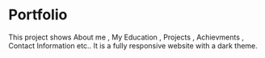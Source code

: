 # Portfolio
This project shows About me , My Education , Projects , Achievments , Contact Information etc..
It is a fully responsive website with a dark theme.

